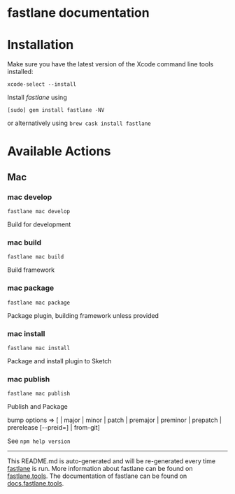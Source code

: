fastlane documentation
================
# Installation

Make sure you have the latest version of the Xcode command line tools installed:

```
xcode-select --install
```

Install _fastlane_ using
```
[sudo] gem install fastlane -NV
```
or alternatively using `brew cask install fastlane`

# Available Actions
## Mac
### mac develop
```
fastlane mac develop
```
Build for development
### mac build
```
fastlane mac build
```
Build framework
### mac package
```
fastlane mac package
```
Package plugin, building framework unless provided
### mac install
```
fastlane mac install
```
Package and install plugin to Sketch
### mac publish
```
fastlane mac publish
```
Publish and Package

bump options => [<newversion> | major | minor | patch | premajor | preminor | prepatch | prerelease [--preid=<prerelease-id>] | from-git]

See `npm help version`

----

This README.md is auto-generated and will be re-generated every time [fastlane](https://fastlane.tools) is run.
More information about fastlane can be found on [fastlane.tools](https://fastlane.tools).
The documentation of fastlane can be found on [docs.fastlane.tools](https://docs.fastlane.tools).
